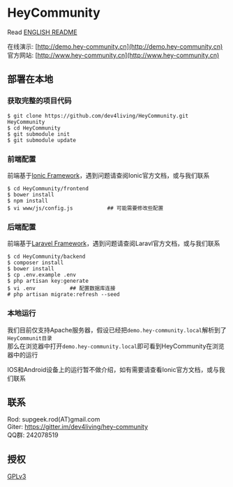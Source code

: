 HeyCommunity
========================
Read [ENGLISH README](README.md)

在线演示: [http://demo.hey-community.cn](http://demo.hey-community.cn)   
官方网站: [http://www.hey-community.cn](http://www.hey-community.cn)   


## 部署在本地

### 获取完整的项目代码
```
$ git clone https://github.com/dev4living/HeyCommunity.git HeyCommunity
$ cd HeyCommunity
$ git submodule init
$ git submodule update
```

### 前端配置

前端基于[Ionic Framework](http://ionicframework.com)，遇到问题请查阅Ionic官方文档，或与我们联系

```
$ cd HeyCommunity/frontend
$ bower install
$ npm install
$ vi www/js/config.js           ## 可能需要修改些配置
```

### 后端配置

前端基于[Laravel Framework](http://laravel.com)，遇到问题请查阅Laravl官方文档，或与我们联系

```
$ cd HeyCommunity/backend
$ composer install
$ bower install
$ cp .env.example .env
$ php artisan key:generate
$ vi .env           ## 配置数据库连接
# php artisan migrate:refresh --seed
```

### 本地运行

我们目前仅支持Apache服务器，假设已经把`demo.hey-community.local`解析到了`HeyCommunit目录`   
那么在浏览器中打开`demo.hey-community.local`即可看到HeyCommunity在浏览器中的运行   

IOS和Android设备上的运行暂不做介绍，如有需要请查看Ionic官方文档，或与我们联系


## 联系

Rod: supgeek.rod(AT)gmail.com   
Giter: https://gitter.im/dev4living/hey-community   
QQ群: 242078519   


## 授权

[GPLv3](http://www.gnu.org/licenses/gpl.html)
